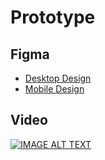 # Prototype

## Figma
- [Desktop Design](https://www.figma.com/proto/d5FU9K4wQ0zGtKjSWjEWuN/Estate-Vault-Site?node-id=24%3A5&scaling=scale-down&page-id=22%3A96&starting-point-node-id=24%3A557&hide-ui=1)
- [Mobile Design](https://www.figma.com/proto/d5FU9K4wQ0zGtKjSWjEWuN/Estate-Vault-Site?node-id=46%3A97&scaling=min-zoom&page-id=45%3A42&starting-point-node-id=46%3A97&hide-ui=1)
## Video
[![IMAGE ALT TEXT](http://img.youtube.com/vi/2GRyAkdJr1s/0.jpg)](https://youtu.be/2GRyAkdJr1s "Estate Vault Prototype Overview")
